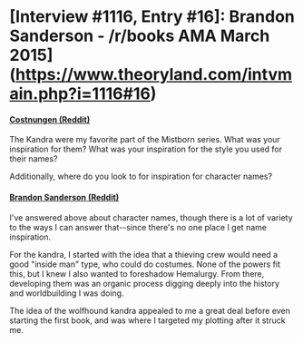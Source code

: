 # [Interview #1116, Entry #16]: Brandon Sanderson - /r/books AMA March 2015](https://www.theoryland.com/intvmain.php?i=1116#16)

#### [Costnungen (Reddit)](http://www.reddit.com/r/books/comments/2ytg2h/im_novelist_brandon_sanderson_ama/cpcrftr)

The Kandra were my favorite part of the Mistborn series. What was your inspiration for them? What was your inspiration for the style you used for their names?

Additionally, where do you look to for inspiration for character names?

#### [Brandon Sanderson (Reddit)](http://www.reddit.com/r/books/comments/2ytg2h/im_novelist_brandon_sanderson_ama/cpcwxdy)

I've answered above about character names, though there is a lot of variety to the ways I can answer that--since there's no one place I get name inspiration.

For the kandra, I started with the idea that a thieving crew would need a good "inside man" type, who could do costumes. None of the powers fit this, but I knew I also wanted to foreshadow Hemalurgy. From there, developing them was an organic process digging deeply into the history and worldbuilding I was doing.

The idea of the wolfhound kandra appealed to me a great deal before even starting the first book, and was where I targeted my plotting after it struck me.

